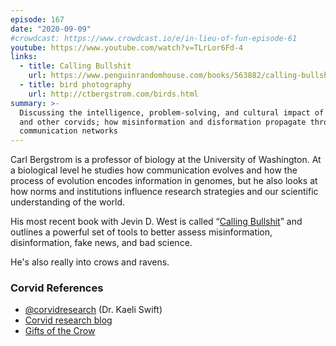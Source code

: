 ```yaml
---
episode: 167
date: "2020-09-09"
#crowdcast: https://www.crowdcast.io/e/in-lieu-of-fun-episode-61
youtube: https://www.youtube.com/watch?v=TLrLor6Fd-4
links:
  - title: Calling Bullshit
    url: https://www.penguinrandomhouse.com/books/563882/calling-bullshit-by-carl-t-bergstrom-and-jevin-d-west/
  - title: bird photography
    url: http://ctbergstrom.com/birds.html
summary: >-
  Discussing the intelligence, problem-solving, and cultural impact of crows
  and other corvids; how misinformation and disformation propagate through
  communication networks
---
```


Carl Bergstrom is a professor of biology at the University of Washington. At a
biological level he studies how communication evolves and how the process of
evolution encodes information in genomes, but he also looks at how norms and
institutions influence research strategies and our scientific understanding of
the world.

His most recent book with Jevin D. West is called “[Calling Bullshit][cb]” and
outlines a powerful set of tools to better assess misinformation, disinformation,
fake news, and bad science.

He's also really into crows and ravens.

[cb]: https://www.penguinrandomhouse.com/books/563882/calling-bullshit-by-carl-t-bergstrom-and-jevin-d-west/

### Corvid References

- [@corvidresearch](https://twitter.com/corvidresearch) (Dr. Kaeli Swift)
- [Corvid research blog](https://corvidresearch.blog/)
- [Gifts of the Crow](https://www.simonandschuster.com/books/Gifts-of-the-Crow/John-Marzluff/9781439198742)
